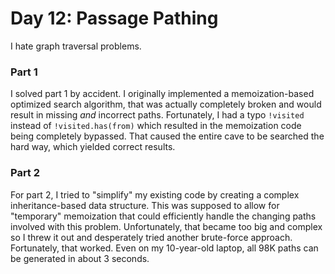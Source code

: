 # Day 12: Passage Pathing

I hate graph traversal problems.

### Part 1
I solved part 1 by accident. I originally implemented a memoization-based optimized search algorithm, that was actually completely broken and would result in missing _and_ incorrect paths. Fortunately, I had a typo `!visited` instead of `!visited.has(from)` which resulted in the memoization code being completely bypassed. That caused the entire cave to be searched the hard way, which yielded correct results.

### Part 2
For part 2, I tried to "simplify" my existing code by creating a complex inheritance-based data structure. This was supposed to allow for "temporary" memoization that could efficiently handle the changing paths involved with this problem. Unfortunately, that became too big and complex so I threw it out and desperately tried another brute-force approach. Fortunately, that worked. Even on my 10-year-old laptop, all 98K paths can be generated in about 3 seconds.
